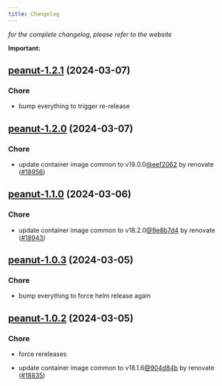```yaml
---
title: Changelog
---
```



*for the complete changelog, please refer to the website*

**Important:**


## [peanut-1.2.1](https://github.com/truecharts/charts/compare/peanut-1.2.0...peanut-1.2.1) (2024-03-07)

### Chore



- bump everything to trigger re-release


## [peanut-1.2.0](https://github.com/truecharts/charts/compare/peanut-1.1.0...peanut-1.2.0) (2024-03-07)

### Chore



- update container image common to v19.0.0[@eef2062](https://github.com/eef2062) by renovate ([#18956](https://github.com/truecharts/charts/issues/18956))


## [peanut-1.1.0](https://github.com/truecharts/charts/compare/peanut-1.0.3...peanut-1.1.0) (2024-03-06)

### Chore



- update container image common to v18.2.0[@9e8b7d4](https://github.com/9e8b7d4) by renovate ([#18943](https://github.com/truecharts/charts/issues/18943))


## [peanut-1.0.3](https://github.com/truecharts/charts/compare/peanut-1.0.2...peanut-1.0.3) (2024-03-05)

### Chore



- bump everything to force helm release again


## [peanut-1.0.2](https://github.com/truecharts/charts/compare/peanut-1.0.0...peanut-1.0.2) (2024-03-05)

### Chore



- force rereleases

- update container image common to v18.1.6[@904d84b](https://github.com/904d84b) by renovate ([#18835](https://github.com/truecharts/charts/issues/18835))